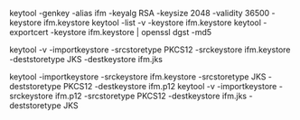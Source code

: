 keytool -genkey -alias ifm -keyalg RSA -keysize 2048 -validity 36500 -keystore ifm.keystore
keytool -list -v -keystore ifm.keystore
keytool -exportcert -keystore ifm.keystore | openssl dgst -md5

keytool -v -importkeystore -srcstoretype PKCS12 -srckeystore ifm.keystore -deststoretype JKS -destkeystore ifm.jks

keytool -importkeystore -srckeystore ifm.keystore -srcstoretype JKS -deststoretype PKCS12 -destkeystore ifm.p12
keytool -v -importkeystore -srckeystore ifm.p12 -srcstoretype PKCS12 -destkeystore ifm.jks -deststoretype JKS